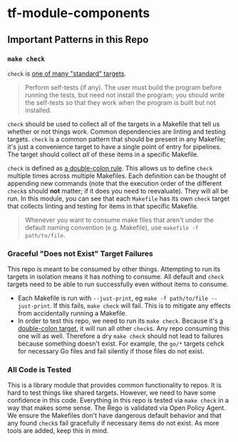 # tf-module-components

## Important Patterns in this Repo

### `make check`

`check` is [one of many "standard" targets](https://www.gnu.org/software/make/manual/make.html#Standard-Targets).

> Perform self-tests (if any). The user must build the program before running the tests, but need not install the program; you should write the self-tests so that they work when the program is built but not installed.

`check` should be used to collect all of the targets in a Makefile that tell us whether or not things work. Common dependencies are linting and testing targets. `check` is a common pattern that should be present in any Makefile; it's just a convenience target to have a single point of entry for pipelines. The target should collect _all_ of these items in a specific Makefile.

`check` is defined as [a double-colon rule](https://www.gnu.org/software/make/manual/html_node/Double_002dColon.html). This allows us to define `check` multiple times across multiple Makefiles. Each definition can be thought of appending new commands (note that the execution order of the different `check`s should **not** matter; if it does you need to reevaluate). They will all be run. In this module, you can see that each `Makefile` has its own `check` target that collects linting and testing for items in that specific Makefile.

> Whenever you want to consume make files that aren't under the default naming convention (e.g. Makefile), use `makefile -f path/to/file`.

### Graceful "Does not Exist" Target Failures

This repo is meant to be consumed by other things. Attempting to run its targets in isolation means it has nothing to consume. All default and `check` targets need to be able to run successfully even without items to consume.
* Each Makefile is run with `--just-print`, eg `make -f path/to/file --just-print`. If this fails, `make check` will fail. This is to mitigate any effects from accidentally running a Makefile.
* In order to test this repo, we need to run its `make check`. Because it's [a double-colon target](https://www.gnu.org/software/make/manual/html_node/Double_002dColon.html), it will run all other `check`s. Any repo consuming this one will as well. Therefore a dry `make check` should not lead to failures because something doesn't exist. For example, the `go/*` targets cehck for necessary Go files and fail silently if those files do not exist.

### All Code is Tested

This is a library module that provides common functionality to repos. It is hard to test things like shared targets. However, we need to have some confidence in this code. Everything in this repo is tested via `make check` in a way that makes some sense. The Rego is validated via Open Policy Agent. We ensure the Makefiles don't have dangerous default behavior and that any found `check`s fail gracefully if necessary items do not exist. As more tools are added, keep this in mind.
